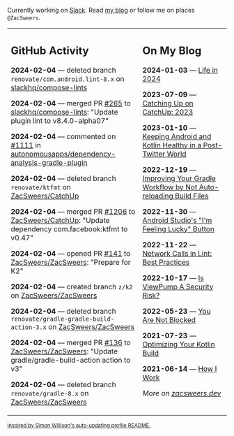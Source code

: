 Currently working on [Slack](https://slack.com/). Read [my blog](https://zacsweers.dev/) or follow me on places `@ZacSweers`.

<table><tr><td valign="top" width="60%">

## GitHub Activity
<!-- githubActivity starts -->
**2024-02-04** — deleted branch `renovate/com.android.lint-8.x` on [slackhq/compose-lints](https://github.com/slackhq/compose-lints)

**2024-02-04** — merged PR [#265](https://github.com/slackhq/compose-lints/pull/265) to [slackhq/compose-lints](https://github.com/slackhq/compose-lints): "Update plugin lint to v8.4.0-alpha07"

**2024-02-04** — commented on [#1111](https://github.com/autonomousapps/dependency-analysis-gradle-plugin/issues/1111#issuecomment-1925867710) in [autonomousapps/dependency-analysis-gradle-plugin](https://github.com/autonomousapps/dependency-analysis-gradle-plugin)

**2024-02-04** — deleted branch `renovate/ktfmt` on [ZacSweers/CatchUp](https://github.com/ZacSweers/CatchUp)

**2024-02-04** — merged PR [#1206](https://github.com/ZacSweers/CatchUp/pull/1206) to [ZacSweers/CatchUp](https://github.com/ZacSweers/CatchUp): "Update dependency com.facebook:ktfmt to v0.47"

**2024-02-04** — opened PR [#141](https://github.com/ZacSweers/ZacSweers/pull/141) to [ZacSweers/ZacSweers](https://github.com/ZacSweers/ZacSweers): "Prepare for K2"

**2024-02-04** — created branch `z/k2` on [ZacSweers/ZacSweers](https://github.com/ZacSweers/ZacSweers)

**2024-02-04** — deleted branch `renovate/gradle-gradle-build-action-3.x` on [ZacSweers/ZacSweers](https://github.com/ZacSweers/ZacSweers)

**2024-02-04** — merged PR [#136](https://github.com/ZacSweers/ZacSweers/pull/136) to [ZacSweers/ZacSweers](https://github.com/ZacSweers/ZacSweers): "Update gradle/gradle-build-action action to v3"

**2024-02-04** — deleted branch `renovate/gradle-8.x` on [ZacSweers/ZacSweers](https://github.com/ZacSweers/ZacSweers)
<!-- githubActivity ends -->
</td><td valign="top" width="40%">

## On My Blog
<!-- blog starts -->
**2024-01-03** — [Life in 2024](https://www.zacsweers.dev/life-in-2024/)

**2023-07-09** — [Catching Up on CatchUp: 2023](https://www.zacsweers.dev/catching-up-on-catchup-2023/)

**2023-01-10** — [Keeping Android and Kotlin Healthy in a Post-Twitter World](https://www.zacsweers.dev/keeping-android-healthy/)

**2022-12-19** — [Improving Your Gradle Workflow by Not Auto-reloading Build Files](https://www.zacsweers.dev/improving-your-workflow-by-not-auto-reloading-build-files/)

**2022-11-30** — [Android Studio's "I'm Feeling Lucky" Button](https://www.zacsweers.dev/android-studios-im-feeling-lucky-button/)

**2022-11-22** — [Network Calls in Lint: Best Practices](https://www.zacsweers.dev/network-calls-in-lint-best-practices/)

**2022-10-17** — [Is ViewPump A Security Risk?](https://www.zacsweers.dev/is-viewpump-a-security-risk/)

**2022-05-23** — [You Are Not Blocked](https://www.zacsweers.dev/you-are-not-blocked/)

**2021-07-23** — [Optimizing Your Kotlin Build](https://www.zacsweers.dev/optimizing-your-kotlin-build/)

**2021-06-14** — [How I Work](https://www.zacsweers.dev/how-i-work/)
<!-- blog ends -->
_More on [zacsweers.dev](https://zacsweers.dev/)_
</td></tr></table>

<sub><a href="https://simonwillison.net/2020/Jul/10/self-updating-profile-readme/">Inspired by Simon Willison's auto-updating profile README.</a></sub>